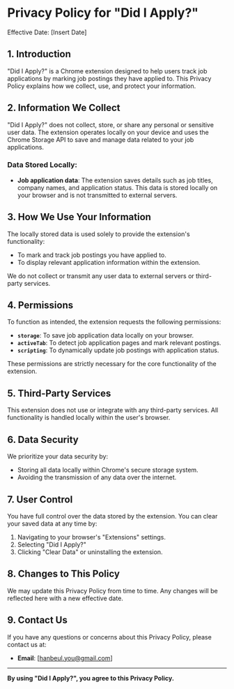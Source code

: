 # Privacy Policy for "Did I Apply?"

Effective Date: [Insert Date]

## 1. Introduction

"Did I Apply?" is a Chrome extension designed to help users track job applications by marking job postings they have applied to. This Privacy Policy explains how we collect, use, and protect your information.

## 2. Information We Collect

"Did I Apply?" does not collect, store, or share any personal or sensitive user data. The extension operates locally on your device and uses the Chrome Storage API to save and manage data related to your job applications.

### Data Stored Locally:

- **Job application data**: The extension saves details such as job titles, company names, and application status. This data is stored locally on your browser and is not transmitted to external servers.

## 3. How We Use Your Information

The locally stored data is used solely to provide the extension's functionality:

- To mark and track job postings you have applied to.
- To display relevant application information within the extension.

We do not collect or transmit any user data to external servers or third-party services.

## 4. Permissions

To function as intended, the extension requests the following permissions:

- **`storage`**: To save job application data locally on your browser.
- **`activeTab`**: To detect job application pages and mark relevant postings.
- **`scripting`**: To dynamically update job postings with application status.

These permissions are strictly necessary for the core functionality of the extension.

## 5. Third-Party Services

This extension does not use or integrate with any third-party services. All functionality is handled locally within the user's browser.

## 6. Data Security

We prioritize your data security by:

- Storing all data locally within Chrome's secure storage system.
- Avoiding the transmission of any data over the internet.

## 7. User Control

You have full control over the data stored by the extension. You can clear your saved data at any time by:

1. Navigating to your browser's "Extensions" settings.
2. Selecting "Did I Apply?"
3. Clicking "Clear Data" or uninstalling the extension.

## 8. Changes to This Policy

We may update this Privacy Policy from time to time. Any changes will be reflected here with a new effective date.

## 9. Contact Us

If you have any questions or concerns about this Privacy Policy, please contact us at:

- **Email**: [hanbeul.you@gmail.com]

---

**By using "Did I Apply?", you agree to this Privacy Policy.**

